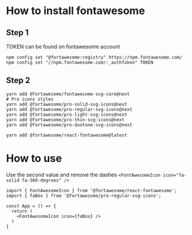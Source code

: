 # How to install fontawesome 

## Step 1
TOKEN can be found on fontawesome account
```
npm config set "@fortawesome:registry" https://npm.fontawesome.com/
npm config set "//npm.fontawesome.com/:_authToken" TOKEN
```

## Step 2
```
yarn add @fortawesome/fontawesome-svg-core@next
# Pro icons styles
yarn add @fortawesome/pro-solid-svg-icons@next
yarn add @fortawesome/pro-regular-svg-icons@next
yarn add @fortawesome/pro-light-svg-icons@next
yarn add @fortawesome/pro-thin-svg-icons@next
yarn add @fortawesome/pro-duotone-svg-icons@next

yarn add @fortawesome/react-fontawesome@latest
```

# How to use

Use the second value and remove the dashes
`<FontAwesomeIcon icon="fa-solid fa-360-degrees" />`


```
import { FontAwesomeIcon } from '@fortawesome/react-fontawesome';
import { faBox } from '@fortawesome/pro-regular-svg-icons';

const App = () => {
  return (
    <FontAwesomeIcon icon={faBox} />
  )
}

```
